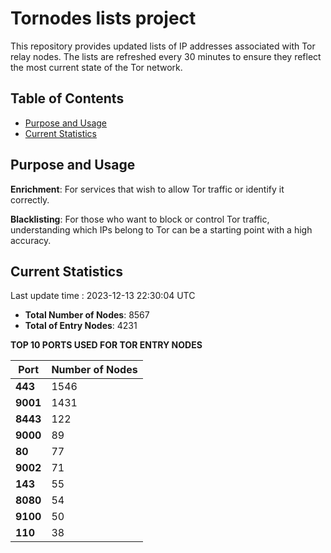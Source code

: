 # Tornodes lists project

This repository provides updated lists of IP addresses associated with Tor relay nodes. The lists are refreshed every 30 minutes to ensure they reflect the most current state of the Tor network.

## Table of Contents

- [Purpose and Usage](#purpose-and-usage)
- [Current Statistics](#current-statistics)


## Purpose and Usage

**Enrichment**: For services that wish to allow Tor traffic or identify it correctly.

**Blacklisting**: For those who want to block or control Tor traffic, understanding which IPs belong to Tor can be a starting point with a high accuracy.

## Current Statistics

Last update time : 2023-12-13 22:30:04 UTC

- **Total Number of Nodes**: 8567
- **Total of Entry Nodes**: 4231

**TOP 10 PORTS USED FOR TOR ENTRY NODES**

| **Port** | **Number of Nodes** |
|------|-----------------|
| **443**   | 1546  |
| **9001**   | 1431  |
| **8443**   | 122  |
| **9000**   | 89  |
| **80**   | 77  |
| **9002**   | 71  |
| **143**   | 55  |
| **8080**   | 54  |
| **9100**   | 50  |
| **110**   | 38  |


